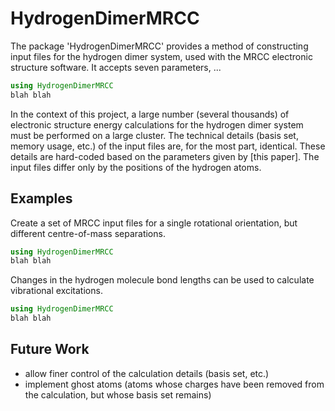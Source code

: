 # HydrogenDimerMRCC

The package 'HydrogenDimerMRCC' provides a method of constructing input files for the hydrogen dimer system, used with the MRCC electronic structure software. It accepts seven parameters, ...

```Julia
using HydrogenDimerMRCC
blah blah
```

In the context of this project, a large number (several thousands) of electronic structure energy calculations for the hydrogen dimer system must be performed on a large cluster. The technical details (basis set, memory usage, etc.) of the input files are, for the most part, identical. These details are hard-coded based on the parameters given by [this paper]. The input files differ only by the positions of the hydrogen atoms.

## Examples

Create a set of MRCC input files for a single rotational orientation, but different centre-of-mass separations.
```Julia
using HydrogenDimerMRCC
blah blah
```

Changes in the hydrogen molecule bond lengths can be used to calculate vibrational excitations.
```Julia
using HydrogenDimerMRCC
blah blah
```

## Future Work

- allow finer control of the calculation details (basis set, etc.)
- implement ghost atoms (atoms whose charges have been removed from the calculation, but whose basis set remains)
